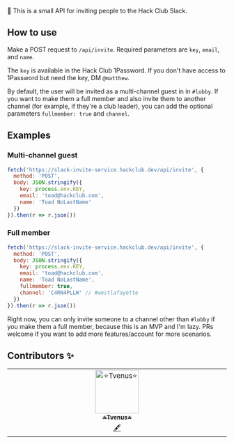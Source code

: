 👋 This is a small API for inviting people to the Hack Club Slack.

## How to use

Make a POST request to `/api/invite`. Required parameters are `key`, `email`, and `name`.

The `key` is available in the Hack Club 1Password. If you don't have access to 1Password but need the key, DM `@matthew`.

By default, the user will be invited as a multi-channel guest in in `#lobby`. If you want to make them a full member and also invite them to another channel (for example, if they're a club leader), you can add the optional parameters `fullmember: true` and `channel`.

## Examples

### Multi-channel guest

```js
fetch('https://slack-invite-service.hackclub.dev/api/invite', {
  method: 'POST',
  body: JSON.stringify({
    key: process.env.KEY,
    email: 'toad@hackclub.com',
    name: 'Toad NoLastName'
  })
}).then(r => r.json())
```

### Full member

```js
fetch('https://slack-invite-service.hackclub.dev/api/invite', {
  method: 'POST',
  body: JSON.stringify({
    key: process.env.KEY,
    email: 'toad@hackclub.com',
    name: 'Toad NoLastName',
    fullmember: true,
    channel: 'C4RN4PLLW' // #westlafayette
  })
}).then(r => r.json())
```

Right now, you can only invite someone to a channel other than `#lobby` if you make them a full member, because this is an MVP and I'm lazy. PRs welcome if you want to add more features/account for more scenarios.

## Contributors ✨
 <table>
  <tbody>
    <tr>
      <td align="center" valign="top" width="14.28%"><a href="https://github.com/Tvenus"><img src="https://avatars.githubusercontent.com/u/156801994?s=400&u=89e9792d10923112e1bc8bf852ce03cd30f8bd30&v=4" width="100px;" alt="⭐Tvenus⭐"/><br /><sub><b>⭐Tvenus⭐</b></sub></a><br /><a href="#content-Tvenus" title="Content">🖋</a></td>
    </tr>
  </tbody>
</table>



